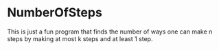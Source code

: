# NumberOfSteps
This is just a fun program that finds the number of ways one can make n steps by making at most k steps and at least 1 step.
